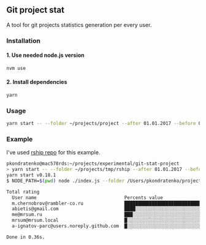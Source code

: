 ## Git project stat
A tool for git projects statistics generation per every user.

### Installation
#### 1. Use needed node.js version
```bash
nvm use
```

#### 2. Install dependencies
```bash
yarn
```


### Usage
```bash
yarn start -- --folder ~/projects/project --after 01.01.2017 --before 01.12.2017
```

### Example
I've used [rship repo](https://github.com/rambler-digital-solutions/rship) for this example.
```bash
pkondratenko@mac578rds:~/projects/experimental/git-stat-project
> yarn start -- --folder ~/projects/tmp/rship --after 01.01.2017 --before 01.12.2017
yarn start v0.18.1
$ NODE_PATH=$(pwd) node ./index.js --folder /Users/pkondratenko/projects/tmp/rship --after 01.01.2017 --before 01.12.2017

Total rating
  User name                                Percents value                  Commits pushed  Lines affected
  m.chernobrov@rambler-co.ru               ██████████████████████████████              16             691
  abietis@gmail.com                        ████░░░░░░░░░░░░░░░░░░░░░░░░░░               3              63
  me@mrsum.ru                              ███░░░░░░░░░░░░░░░░░░░░░░░░░░░               2              20
  mrsum@mrsum.local                        █░░░░░░░░░░░░░░░░░░░░░░░░░░░░░               1               4
  a-ignatov-parc@users.noreply.github.com  █░░░░░░░░░░░░░░░░░░░░░░░░░░░░░               1               0

Done in 0.36s.
```
